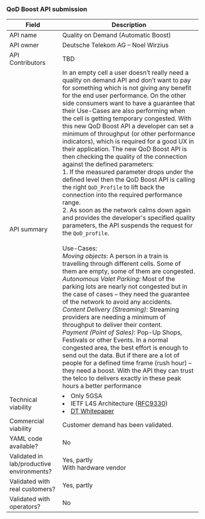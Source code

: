 ### QoD Boost API submission

| **Field** | Description | 
| ---- | ----- |
|API name | Quality on Demand (Automatic Boost)|
|API owner | Deutsche Telekom AG – Noel Wirzius |  
|API Contributors| TBD |
|API summary | In an empty cell a user doesn’t really need a quality on demand API and don’t want to pay for something which is not giving any benefit for the end user performance. On the other side consumers want to have a guarantee that their Use-Cases are also performing when the cell is getting temporary congested. With this new QoD Boost API a developer can set a minimum of throughput (or other performance indicators), which is required for a good UX in their application. The new QoD Boost API is then checking the quality of the connection against the defined parameters:  <br> 1. If the measured parameter drops under the defined level then the QoD Boost API is calling the right `QoD_Profile` to lift back the connection into the required performance range.<br> 2. As soon as the network calms down again and provides the developer's specified quality parameters, the API suspends the request for the `QoD_profile`. <br><br> Use-Cases: <br> *Moving objects*: A person in a train is travelling through different cells. Some of them are empty, some of them are congested. <br> *Autonomous Valet Parking*: Most of the parking lots are nearly not congested but in the case of cases – they need the guarantee of the network to avoid any accidents. <br>*Content Delivery (Streaming)*: Streaming providers are needing a minimum of throughput to deliver their content. <br>*Payment (Point of Sales)*: Pop-Up Shops, Festivals or other Events. In a normal congested area, the best effort is enough to send out the data. But if there are a lot of people for a defined time frame (rush hour) – they need a boost. With the API they can trust the telco to delivers exactly in these peak hours a better performance |
|Technical viability  |<li> Only 5GSA  <br><li>IETF L4S Architecture ([RFC9330](https://datatracker.ietf.org/doc/rfc9330/)) <br><li> [DT Whitepaper](https://www.telekom.com/resource/blob/628056/db8412520298f03744f938dc33b0dc9a/dl-210526-whitepaper-data.pdf) |
|Commercial viability | Customer demand has been validated. <br>
|YAML code available?  | No |
|Validated in lab/productive environments? |Yes, partly  <br> With hardware vendor |
|Validated with real customers? |Yes, partly |
|Validated with operators?| No |